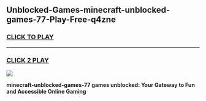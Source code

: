 
## Unblocked-Games-minecraft-unblocked-games-77-Play-Free-q4zne
<h3>
<a href="https://premium76.site?title=minecraft-unblocked-games-77&ref=23A">CLICK TO PLAY</a></h3>
<hr>

<h3>
<a href="https://premium76.site?title=minecraft-unblocked-games-77&ref=23A">CLICK 2 PLAY</a>
  
</h3>

<a href="https://premium76.site?title=minecraft-unblocked-games-77&ref=23A"><img src="https://clearcache.store/games.png"></a>


**minecraft-unblocked-games-77 games unblocked: Your Gateway to Fun and Accessible Online Gaming**
